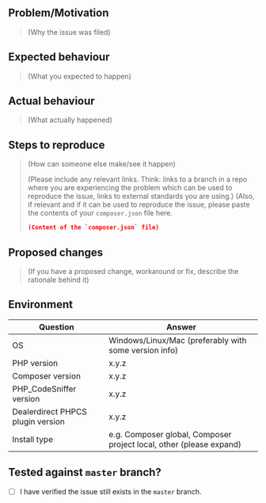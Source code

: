 ## Problem/Motivation

> (Why the issue was filed)

## Expected behaviour

> (What you expected to happen)

## Actual behaviour

> (What actually happened)

## Steps to reproduce

> (How can someone else make/see it happen)
>
> (Please include any relevant links. Think: links to a branch in a repo where you are experiencing the problem
> which can be used to reproduce the issue, links to external standards you are using.)
> (Also, if relevant and if it can be used to reproduce the issue, please paste the contents of your `composer.json`
> file here.
>
> ```json
> (Content of the `composer.json` file)
> ```

## Proposed changes

> (If you have a proposed change, workaround or fix, describe the rationale behind it)

## Environment

| Question               | Answer
| ------------------------| -------
| OS                                | Windows/Linux/Mac (preferably with some version info)
| PHP version                       | x.y.z
| Composer version                  | x.y.z
| PHP_CodeSniffer version           | x.y.z
| Dealerdirect PHPCS plugin version | x.y.z
| Install type                      | e.g. Composer global, Composer project local, other (please expand)


## Tested against `master` branch?
- [ ] I have verified the issue still exists in the `master` branch.
